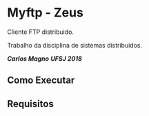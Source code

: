 # Myftp - Zeus
Cliente FTP distribuido.

Trabalho da disciplina de sistemas distribuidos.

***Carlos Magno***
***UFSJ 2018***
## Como Executar


## Requisitos

